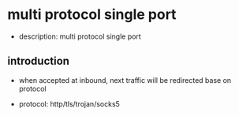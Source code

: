 # multi protocol single port

- description: multi protocol single port

## introduction

- when accepted at inbound, next traffic will be redirected base on protocol

- protocol: http/tls/trojan/socks5

